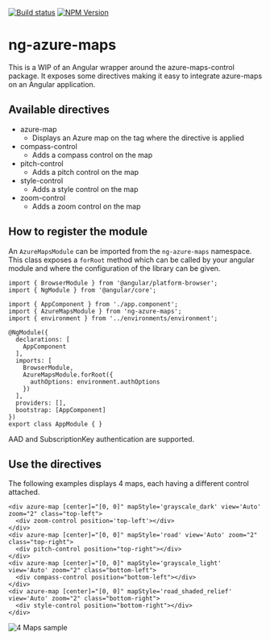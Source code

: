 [![Build status](https://dev.azure.com/aleclerc/ng-azure-maps/_apis/build/status/ng-azure-maps)](https://dev.azure.com/aleclerc/ng-azure-maps/_build/latest?definitionId=15) 
[![NPM Version](https://img.shields.io/npm/v/ng-azure-maps.svg?style=flat)](https://www.npmjs.com/package/ng-azure-maps)

# ng-azure-maps 

This is a WIP of an Angular wrapper around the azure-maps-control package. It exposes some directives making it easy to integrate azure-maps on an Angular application.

## Available directives

- azure-map
  - Displays an Azure map on the tag where the directive is applied
- compass-control
  - Adds a compass control on the map
- pitch-control
  - Adds a pitch control on the map
- style-control
  - Adds a style control on the map
- zoom-control
  - Adds a zoom control on the map

## How to register the module

An `AzureMapsModule` can be imported from the `ng-azure-maps` namespace. This class exposes a `forRoot` method which can be called by your angular module and where the configuration of the library can be given.

```
import { BrowserModule } from '@angular/platform-browser';
import { NgModule } from '@angular/core';

import { AppComponent } from './app.component';
import { AzureMapsModule } from 'ng-azure-maps';
import { environment } from '../environments/environment';

@NgModule({
  declarations: [
    AppComponent
  ],
  imports: [
    BrowserModule,
    AzureMapsModule.forRoot({
      authOptions: environment.authOptions
    })
  ],
  providers: [],
  bootstrap: [AppComponent]
})
export class AppModule { }
```

AAD and SubscriptionKey authentication are supported.

## Use the directives

The following examples displays 4 maps, each having a different control attached.

```
<div azure-map [center]="[0, 0]" mapStyle='grayscale_dark' view='Auto' zoom="2" class="top-left">
  <div zoom-control position='top-left'></div>
</div>
<div azure-map [center]="[0, 0]" mapStyle='road' view='Auto' zoom="2" class="top-right">
  <div pitch-control position="top-right"></div>
</div>
<div azure-map [center]="[0, 0]" mapStyle='grayscale_light' view='Auto' zoom="2" class="bottom-left">
  <div compass-control position="bottom-left"></div>
</div>
<div azure-map [center]="[0, 0]" mapStyle='road_shaded_relief' view='Auto' zoom="2" class="bottom-right">
  <div style-control position="bottom-right"></div>
</div>
```

![4 Maps sample](https://raw.githubusercontent.com/arnaudleclerc/ng-azure-maps/master/assets/4mapssample.png)
